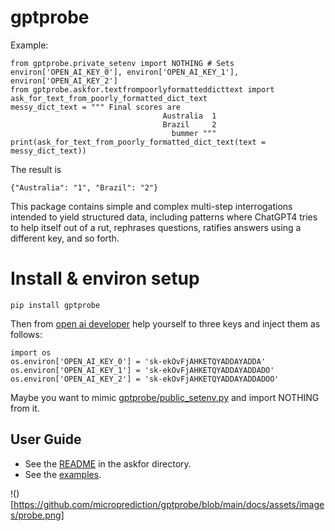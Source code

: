 # gptprobe
Example:

    from gptprobe.private_setenv import NOTHING # Sets environ['OPEN_AI_KEY_0'], environ['OPEN_AI_KEY_1'], environ['OPEN_AI_KEY_2']
    from gptprobe.askfor.textfrompoorlyformatteddicttext import ask_for_text_from_poorly_formatted_dict_text
    messy_dict_text = """ Final scores are 
                                      Australia  1 
                                      Brazil     2
                                        bummer """
    print(ask_for_text_from_poorly_formatted_dict_text(text = messy_dict_text))
    
The result is

    {"Australia": "1", "Brazil": "2"}
   
This package contains simple and complex multi-step interrogations intended to yield structured data, including patterns where ChatGPT4 tries to 
help itself out of a rut, rephrases questions, ratifies answers using a different key, and so forth. 

# Install & environ setup

    pip install gptprobe 
    
Then from [open ai developer](https://platform.openai.com/account/api-keys) help yourself to three keys and inject them as follows:

    import os 
    os.environ['OPEN_AI_KEY_0'] = 'sk-ekOvFjAHKETQYADDAYADDA'
    os.environ['OPEN_AI_KEY_1'] = 'sk-ekOvFjAHKETQYADDAYADDADO'
    os.environ['OPEN_AI_KEY_2'] = 'sk-ekOvFjAHKETQYADDAYADDADOO'

Maybe you want to mimic [gptprobe/public_setenv.py](https://github.com/microprediction/gptprobe/blob/main/gptprobe/public_setenv.py) and import NOTHING from it. 

## User Guide

- See the [README](https://github.com/microprediction/gptprobe/blob/main/gptprobe/askfor/README.md) in the askfor directory. 
- See the [examples](https://github.com/microprediction/gptprobe/tree/main/examples).
     
     
!()[https://github.com/microprediction/gptprobe/blob/main/docs/assets/images/probe.png]
     


    
